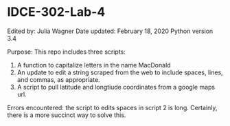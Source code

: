 # IDCE-302-Lab-4

Edited by: Julia Wagner
Date updated: February 18, 2020
Python version 3.4

Purpose: This repo includes three scripts:

1) A function to capitalize letters in the name MacDonald
2) An update to edit a string scraped from the web to include spaces, lines, and commas, as appropriate.
3) A script to pull latitude and longtiude coordinates from a google maps url.

Errors encountered: the script to edits spaces in script 2 is long. Certainly, there is a more succinct way to solve this. 

